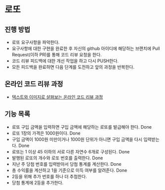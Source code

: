 # 로또
## 진행 방법
* 로또 요구사항을 파악한다.
* 요구사항에 대한 구현을 완료한 후 자신의 github 아이디에 해당하는 브랜치에 Pull Request(이하 PR)를 통해 코드 리뷰 요청을 한다.
* 코드 리뷰 피드백에 대한 개선 작업을 하고 다시 PUSH한다.
* 모든 피드백을 완료하면 다음 단계를 도전하고 앞의 과정을 반복한다.

## 온라인 코드 리뷰 과정
* [텍스트와 이미지로 살펴보는 온라인 코드 리뷰 과정](https://github.com/next-step/nextstep-docs/tree/master/codereview)

## 기능 목록
* 로또 구입 금액을 입력하면 구입 금액에 해당하는 로또를 발급해야 한다. Done
* 로또 1장의 가격은 1000원이다. Done
* 구입 금액이 1000원 미만이거나 1000원 단위가 아니면 구입 금액을 다시 입력받는다. Done
* 로또는 1 이상 45 이하의 서로 다른 자연수 6개로 구성된다. Done
* 발행된 로또의 개수와 로또 번호를 출력한다. Done
* 지난 주 당첨 번호를 입력받아서 당첨 통계를 계산한다. Done
* 총 수익률을 계산하고 1을 기준으로 이득 여부를 알려준다. Done
* 2등을 위해 추가 번호를 하나 더 추첨한다.
* 당첨 통계에 2등을 추가한다.